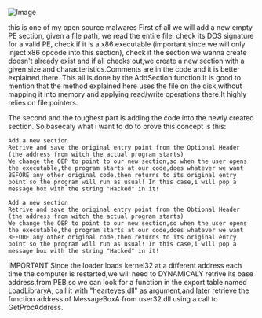
![Image](https://cdn.discordapp.com/attachments/1261466827968745492/1277691700244123721/d1772bf5-b2ea-468f-9b6a-a208e1beaa9c.jpg?ex=66ce169f&is=66ccc51f&hm=387f1b13f0552d6118889a8be8017f2da3c80b07278e11620af7b11a0cef5345&)

this is one of my open source malwares
First of all we will add a new empty PE section, given a file path, we read the entire file, check its DOS signature for a valid PE, check if it is a x86 executable (important since we will only inject x86 opcode into this section), check if the section we wanna create doesn't already exist and if all checks out,we create a new section with a given size and characteristics.Comments are in the code and it is better explained there.
This all is done by the AddSection function.It is good to mention that the method explained here uses the file on the disk,without mapping it into memory and applying read/write operations there.It highly relies on file pointers.

The second and the toughest part is adding the code into the newly created section.
So,basecaly what i want to do to prove this concept is this:

    Add a new section
    Retrive and save the original entry point from the Optional Header (the address from witch the actual program starts)
    We change the OEP to point to our new section,so when the user opens the executable,the program starts at our code,does whatever we want BEFORE any other original code,then returns to its original entry point so the program will run as usual! In this case,i will pop a message box with the string "Hacked" in it!

    Add a new section
    Retrive and save the original entry point from the Obtional Header (the address from witch the actual program starts)
    We change the OEP to point to our new section,so when the user opens the executable,the program starts at our code,does whatever we want BEFORE any other original code,then returns to its original entry point so the program will run as usual! In this case,i will pop a message box with the string "Hacked" in it!

IMPORTANT
Since the loader loads kernel32 at a different address each time the computer is restarted,we will need to DYNAMICALY retrive its base address,from PEB,so we can look for a function in the export table named LoadLibraryA, call it with "hearteyes.dll" as argument,and later retrieve the function address of MessageBoxA from user32.dll using a call to GetProcAddress.
